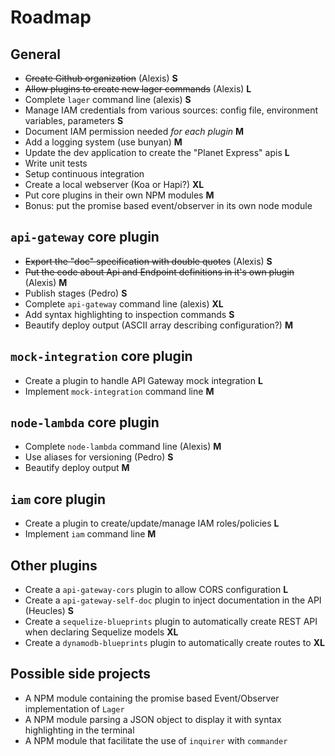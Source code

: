 Roadmap
===

General
---

*   ~~Create Github organization~~ (Alexis) **S**
*   ~~Allow plugins to create new lager commands~~ (Alexis) **L**
*   Complete `lager` command line (alexis) **S**
*   Manage IAM credentials from various sources: config file, environment variables, parameters **S**
*   Document IAM permission needed *for each plugin* **M**
*   Add a logging system (use bunyan) **M**
*   Update the dev application to create the "Planet Express" apis **L**
*   Write unit tests
*   Setup continuous integration
*   Create a local webserver (Koa or Hapi?) **XL**
*   Put core plugins in their own NPM modules **M**
*   Bonus: put the promise based event/observer in its own node module

`api-gateway` core plugin
---

*   ~~Export the "doc" specification with double quotes~~ (Alexis) **S**
*   ~~Put the code about Api and Endpoint definitions in it's own plugin~~ (Alexis) **M**
*   Publish stages (Pedro) **S**
*   Complete `api-gateway` command line (alexis) **XL**
*   Add syntax highlighting to inspection commands **S**
*   Beautify deploy output (ASCII array describing configuration?) **M**

`mock-integration` core plugin
---

*   Create a plugin to handle API Gateway mock integration **L**
*   Implement `mock-integration` command line **M**

`node-lambda` core plugin
---

*   Complete `node-lambda` command line (Alexis) **M**
*   Use aliases for versioning (Pedro) **S**
*   Beautify deploy output **M**

`iam` core plugin
---

*   Create a plugin to create/update/manage IAM roles/policies **L**
*   Implement `iam` command line **M**

Other plugins
---

*   Create a `api-gateway-cors` plugin to allow CORS configuration **L**
*   Create a `api-gateway-self-doc` plugin to inject documentation in the API (Heucles) **S**
*   Create a `sequelize-blueprints` plugin to automatically create REST API when declaring Sequelize models **XL**
*   Create a `dynamodb-blueprints` plugin to automatically create routes to  **XL**

Possible side projects
---

*   A NPM module containing the promise based Event/Observer implementation of `Lager`
*   A NPM module parsing a JSON object to display it with syntax highlighting in the terminal
*   A NPM module that facilitate the use of `inquirer` with `commander`
